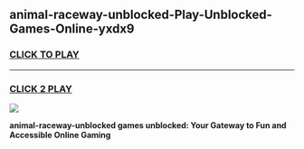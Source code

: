 
## animal-raceway-unblocked-Play-Unblocked-Games-Online-yxdx9
<h3>
<a href="https://premium76.site?title=animal-raceway-unblocked&ref=25A">CLICK TO PLAY</a></h3>
<hr>

<h3>
<a href="https://premium76.site?title=animal-raceway-unblocked&ref=25A">CLICK 2 PLAY</a>
  
</h3>

<a href="https://premium76.site?title=animal-raceway-unblocked&ref=25A"><img src="https://clearcache.store/games.png"></a>


**animal-raceway-unblocked games unblocked: Your Gateway to Fun and Accessible Online Gaming**
